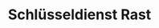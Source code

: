 ---
title: "Schlüsseldienst Rast"
url: /dessau-rosslau/schluesseldienst-rast/
shop: Schlüsseldienst
---
